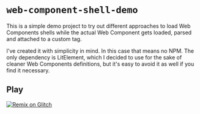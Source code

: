 `web-component-shell-demo`
=================

This is a simple demo project to try out different approaches to load Web Components shells while the actual Web Component gets loaded, parsed and attached to a custom tag.

I've created it with simplicity in mind. In this case that means no NPM. The only dependency is LitElement, which I decided to use for the sake of cleaner Web Components definitions, but it's easy to avoid it as well if you find it necessary.

## Play

[![Remix on Glitch](https://cdn.glitch.com/2703baf2-b643-4da7-ab91-7ee2a2d00b5b%2Fremix-button.svg)](https://glitch.com/edit/#!/import/github/jdvivar/web-component-shell-demo)